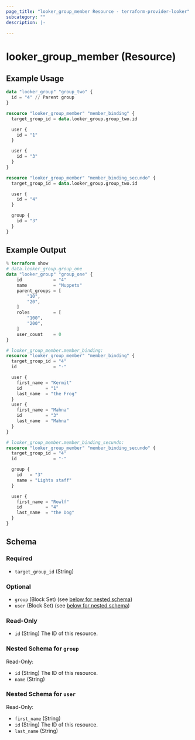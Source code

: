 ```yaml
---
page_title: "looker_group_member Resource - terraform-provider-looker"
subcategory: ""
description: |-
  
---
```

# looker_group_member (Resource)

## Example Usage
```terraform
data "looker_group" "group_two" {
  id = "4" // Parent group
}

resource "looker_group_member" "member_binding" {
  target_group_id = data.looker_group.group_two.id

  user {
    id = "1"
  }

  user {
    id = "3"
  }
}

resource "looker_group_member" "member_binding_secundo" {
  target_group_id = data.looker_group.group_two.id

  user {
    id = "4"
  }

  group {
    id = "3"
  }
}
```

## Example Output
```terraform
% terraform show
# data.looker_group.group_one
data "looker_group" "group_one" {
    id            = "4"
    name          = "Muppets"
    parent_groups = [
        "10",
        "20",
    ]
    roles         = [
        "100",
        "200",
    ]
    user_count    = 0
}

# looker_group_member.member_binding:
resource "looker_group_member" "member_binding" {
  target_group_id = "4"
  id              = "-"

  user {
    first_name = "Kermit"
    id         = "1"
    last_name  = "the Frog"
  }
  user {
    first_name = "Mahna"
    id         = "3"
    last_name  = "Mahna"
  }
}

# looker_group_member.member_binding_secundo:
resource "looker_group_member" "member_binding_secundo" {
  target_group_id = "4"
  id              = "-"

  group {
    id   = "3"
    name = "Lights staff"
  }

  user {
    first_name = "Rowlf"
    id         = "4"
    last_name  = "the Dog"
  }
}
```

<!-- schema generated by tfplugindocs -->
## Schema

### Required

- `target_group_id` (String)

### Optional

- `group` (Block Set) (see [below for nested schema](#nestedblock--group))
- `user` (Block Set) (see [below for nested schema](#nestedblock--user))

### Read-Only

- `id` (String) The ID of this resource.

<a id="nestedblock--group"></a>
### Nested Schema for `group`

Read-Only:

- `id` (String) The ID of this resource.
- `name` (String)


<a id="nestedblock--user"></a>
### Nested Schema for `user`

Read-Only:

- `first_name` (String)
- `id` (String) The ID of this resource.
- `last_name` (String)
